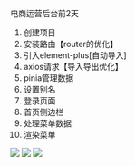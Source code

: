 电商运营后台前2天

1. 创建项目
2. 安装路由【router的优化】
3. 引入element-plus[自动导入]
4. axios请求【导入导出优化】
5. pinia管理数据
6. 设置别名
7. 登录页面
8. 首页侧边栏
9. 处理菜单数据
10. 渲染菜单

![](https://cdn.nlark.com/yuque/0/2023/jpeg/1128524/1676534471590-7558d50b-4353-4493-b817-e91a5b453fd2.jpeg)
![](https://cdn.nlark.com/yuque/0/2023/jpeg/1128524/1676730805539-d37a0e57-05c5-42f4-b49d-156266830800.jpeg)
![](https://cdn.nlark.com/yuque/0/2023/jpeg/1128524/1677051112265-4f89f1a5-286d-4f35-80fd-c9409cc67cdb.jpeg)

